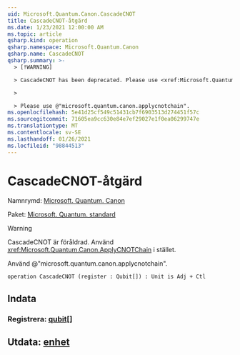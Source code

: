 ```yaml
---
uid: Microsoft.Quantum.Canon.CascadeCNOT
title: CascadeCNOT-åtgärd
ms.date: 1/23/2021 12:00:00 AM
ms.topic: article
qsharp.kind: operation
qsharp.namespace: Microsoft.Quantum.Canon
qsharp.name: CascadeCNOT
qsharp.summary: >-
  > [!WARNING]

  > CascadeCNOT has been deprecated. Please use <xref:Microsoft.Quantum.Canon.ApplyCNOTChain> instead.

  >

  > Please use @"microsoft.quantum.canon.applycnotchain".
ms.openlocfilehash: 5e41d25cf549c51431cb7f6903513d274451f57c
ms.sourcegitcommit: 71605ea9cc630e84e7ef29027e1f0ea06299747e
ms.translationtype: MT
ms.contentlocale: sv-SE
ms.lasthandoff: 01/26/2021
ms.locfileid: "98844513"
---
```

# <a name="cascadecnot-operation"></a>CascadeCNOT-åtgärd

Namnrymd: [Microsoft. Quantum. Canon](xref:Microsoft.Quantum.Canon)

Paket: [Microsoft. Quantum. standard](https://nuget.org/packages/Microsoft.Quantum.Standard)


> [!WARNING]
> CascadeCNOT är föråldrad. Använd <xref:Microsoft.Quantum.Canon.ApplyCNOTChain> i stället.
>
> Använd @"microsoft.quantum.canon.applycnotchain".



```qsharp
operation CascadeCNOT (register : Qubit[]) : Unit is Adj + Ctl
```


## <a name="input"></a>Indata

### <a name="register--qubit"></a>Registrera: [qubit](xref:microsoft.quantum.lang-ref.qubit)[]





## <a name="output--unit"></a>Utdata: [enhet](xref:microsoft.quantum.lang-ref.unit)

